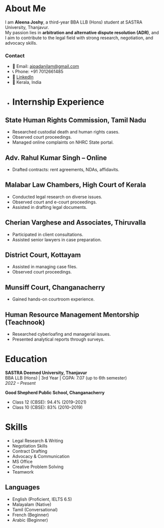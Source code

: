 # About Me

I am **Aleena Joshy**, a third-year BBA LLB (Hons) student at SASTRA University, Thanjavur.  
My passion lies in **arbitration and alternative dispute resolution (ADR)**, and I aim to contribute to the legal field with strong research, negotiation, and advocacy skills.

### Contact
- 📧 Email: [ajpadanilam@gmail.com](mailto:ajpadanilam@gmail.com)  
- 📞 Phone: +91 7012661485  
- 🔗 [LinkedIn](https://www.linkedin.com/in/aleena-joshy-a9b4a524a)  
- 📍 Kerala, India
- # Internship Experience

## State Human Rights Commission, Tamil Nadu
- Researched custodial death and human rights cases.
- Observed court proceedings.
- Managed online complaints on NHRC State portal.

## Adv. Rahul Kumar Singh – Online
- Drafted contracts: rent agreements, NDAs, affidavits.

## Malabar Law Chambers, High Court of Kerala
- Conducted legal research on diverse issues.
- Observed court and e-court proceedings.
- Assisted in drafting legal documents.

## Cherian Varghese and Associates, Thiruvalla
- Participated in client consultations.
- Assisted senior lawyers in case preparation.

## District Court, Kottayam
- Assisted in managing case files.
- Observed court proceedings.

## Munsiff Court, Changanacherry
- Gained hands-on courtroom experience.

## Human Resource Management Mentorship (Teachnook)
- Researched cyberloafing and managerial issues.
- Presented analytical reports through surveys.
# Education

**SASTRA Deemed University, Thanjavur**  
BBA LLB (Hons) | 3rd Year | CGPA: 7.07 (up to 6th semester)  
*2022 – Present*

**Good Shepherd Public School, Changanacherry**  
- Class 12 (CBSE): 94.4% (2019–2021)  
- Class 10 (CBSE): 83% (2010–2019)
# Skills

- Legal Research & Writing  
- Negotiation Skills  
- Contract Drafting  
- Advocacy & Communication  
- MS Office  
- Creative Problem Solving  
- Teamwork  

## Languages
- English (Proficient, IELTS 6.5)  
- Malayalam (Native)  
- Tamil (Conversational)  
- French (Beginner)  
- Arabic (Beginner)


